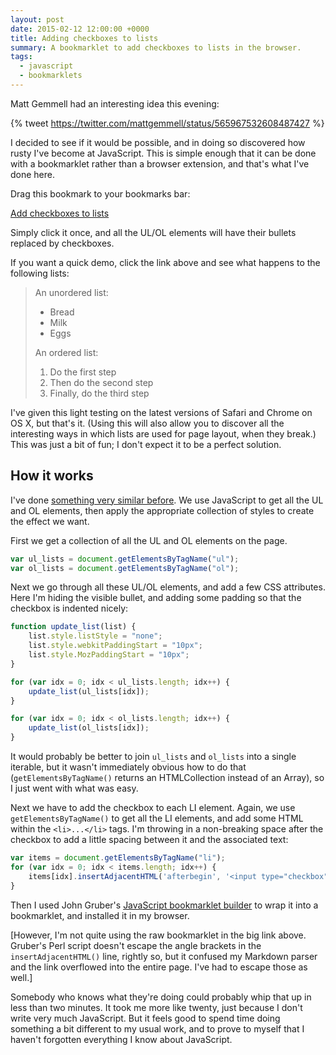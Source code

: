 ```yaml
---
layout: post
date: 2015-02-12 12:00:00 +0000
title: Adding checkboxes to lists
summary: A bookmarklet to add checkboxes to lists in the browser.
tags:
  - javascript
  - bookmarklets
---
```


Matt Gemmell had an interesting idea this evening:

{% tweet https://twitter.com/mattgemmell/status/565967532608487427 %}

I decided to see if it would be possible, and in doing so discovered how rusty I've become at JavaScript. This is simple enough that it can be done with a bookmarklet rather than a browser extension, and that's what I've done here.

Drag this bookmark to your bookmarks bar:

<style type="x-text/scss">
  @use "components/bookmarklets";
</style>

<a class="bookmarklet" href="javascript:var%20ul_lists%20=%20document.getElementsByTagName(%22ul%22);var%20ol_lists%20=%20document.getElementsByTagName(%22ol%22);function%20update_list(list)%20{list.style.listStyle%20=%20%22none%22;list.style.webkitPaddingStart%20=%20%2210px%22;list.style.MozPaddingStart%20=%20%2210px%22;}for%20(var%20idx%20=%200;%20idx%20<%20ul_lists.length;%20idx++)%20{update_list(ul_lists[idx]);}for%20(var%20idx%20=%200;%20idx%20<%20ol_lists.length;%20idx++)%20{update_list(ol_lists[idx]);}var%20items%20=%20document.getElementsByTagName(%22li%22);for%20(var%20idx%20=%200;%20idx%20<%20items.length;%20idx++)%20{items[idx].insertAdjacentHTML(%27afterbegin%27,%20%27%3Cinput%20type=%22checkbox%22%20style=%22font-size:%201.5em;%22%3E&nbsp;%27);}">Add checkboxes to lists</a>

Simply click it once, and all the UL/OL elements will have their bullets replaced by checkboxes.

If you want a quick demo, click the link above and see what happens to the following lists:

> An unordered list:
>
> * Bread
> * Milk
> * Eggs
>
> An ordered list:
>
> 1. Do the first step
> 2. Then do the second step
> 3. Finally, do the third step

I've given this light testing on the latest versions of Safari and Chrome on OS X, but that's it. (Using this will also allow you to discover all the interesting ways in which lists are used for page layout, when they break.) This was just a bit of fun; I don't expect it to be a perfect solution.

## How it works

I've done [something very similar before](/2013/google-maps/). We use JavaScript to get all the UL and OL elements, then apply the appropriate collection of styles to create the effect we want.

First we get a collection of all the UL and OL elements on the page.

```javascript
var ul_lists = document.getElementsByTagName("ul");
var ol_lists = document.getElementsByTagName("ol");
```

Next we go through all these UL/OL elements, and add a few CSS attributes. Here I'm hiding the visible bullet, and adding some padding so that the checkbox is indented nicely:

```javascript
function update_list(list) {
    list.style.listStyle = "none";
    list.style.webkitPaddingStart = "10px";
    list.style.MozPaddingStart = "10px";
}

for (var idx = 0; idx < ul_lists.length; idx++) {
    update_list(ul_lists[idx]);
}

for (var idx = 0; idx < ol_lists.length; idx++) {
    update_list(ol_lists[idx]);
}
```

It would probably be better to join `ul_lists` and `ol_lists` into a single iterable, but it wasn't immediately obvious how to do that (`getElementsByTagName()` returns an HTMLCollection instead of an Array), so I just went with what was easy.

Next we have to add the checkbox to each LI element. Again, we use `getElementsByTagName()` to get all the LI elements, and add some HTML within the `<li>...</li>` tags. I'm throwing in a non-breaking space after the checkbox to add a little spacing between it and the associated text:

```javascript
var items = document.getElementsByTagName("li");
for (var idx = 0; idx < items.length; idx++) {
    items[idx].insertAdjacentHTML('afterbegin', '<input type="checkbox" style="font-size: 1.5em;">&nbsp;');
}
```

Then I used John Gruber's [JavaScript bookmarklet builder][1] to wrap it into a bookmarklet, and installed it in my browser.

[However, I'm not quite using the raw bookmarklet in the big link above. Gruber's Perl script doesn't escape the angle brackets in the `insertAdjacentHTML()` line, rightly so, but it confused my Markdown parser and the link overflowed into the entire page. I've had to escape those as well.]

Somebody who knows what they're doing could probably whip that up in less than two minutes. It took me more like twenty, just because I don't write very much JavaScript. But it feels good to spend time doing something a bit different to my usual work, and to prove to myself that I haven't forgotten everything I know about JavaScript.

[1]: http://daringfireball.net/2007/03/javascript_bookmarklet_builder
